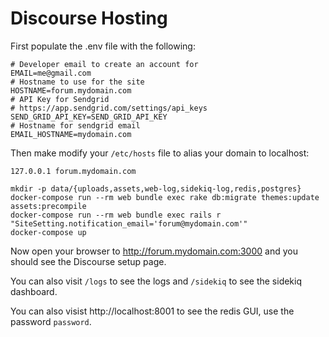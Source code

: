 # Discourse Hosting


First populate the .env file with the following:

```shell
# Developer email to create an account for
EMAIL=me@gmail.com
# Hostname to use for the site
HOSTNAME=forum.mydomain.com
# API Key for Sendgrid
# https://app.sendgrid.com/settings/api_keys
SEND_GRID_API_KEY=SEND_GRID_API_KEY
# Hostname for sendgrid email
EMAIL_HOSTNAME=mydomain.com
```

Then make modify your `/etc/hosts` file to alias your domain to localhost:

```shell
127.0.0.1 forum.mydomain.com
```


```shell
mkdir -p data/{uploads,assets,web-log,sidekiq-log,redis,postgres}
docker-compose run --rm web bundle exec rake db:migrate themes:update assets:precompile
docker-compose run --rm web bundle exec rails r "SiteSetting.notification_email='forum@mydomain.com'"
docker-compose up
```


Now open your browser to http://forum.mydomain.com:3000 and you should see the Discourse setup page.

You can also visit `/logs` to see the logs and `/sidekiq` to see the sidekiq dashboard.

You can also visist http://localhost:8001 to see the redis GUI, use the password `password`.
